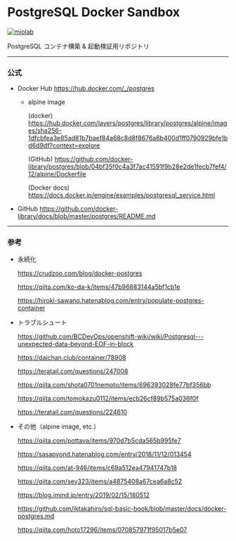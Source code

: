 # PostgreSQL Docker Sandbox

[![miolab](https://circleci.com/gh/miolab/psql_docker_sandbox.svg?style=svg)](https://github.com/miolab/psql_docker_sandbox)

PostgreSQL コンテナ構築 & 起動検証用リポジトリ

---

### 公式

- Docker Hub https://hub.docker.com/_/postgres

  - alpine image

    (docker) https://hub.docker.com/layers/postgres/library/postgres/alpine/images/sha256-1dfcbfea3e85ad81b7baef84a68c8d8f8676a6b400d1ff0790929bfe1bd6d9df?context=explore

    (GitHub) https://github.com/docker-library/postgres/blob/04bf35f0c4a3f7ac41591f9b28e2de1fecb7fef4/12/alpine/Dockerfile

    (Docker docs) https://docs.docker.jp/engine/examples/postgresql_service.html

- GitHub https://github.com/docker-library/docs/blob/master/postgres/README.md

---

### 参考

- 永続化

  https://crudzoo.com/blog/docker-postgres

  https://qiita.com/ko-da-k/items/47b96883144a5bf1cb1e

  https://hiroki-sawano.hatenablog.com/entry/populate-postgres-container

- トラブルシュート

  https://github.com/BCDevOps/openshift-wiki/wiki/Postgresql---unexpected-data-beyond-EOF-in-block

  https://daichan.club/container/78908

  https://teratail.com/questions/247008

  https://qiita.com/shota0701nemoto/items/696393028fe77bf356bb

  https://qiita.com/tomokazu0112/items/ecb26cf89b575a036f0f

  https://teratail.com/questions/224610

- その他（alpine image, etc.）

  https://qiita.com/pottava/items/970d7b5cda565b995fe7

  https://sasapyond.hatenablog.com/entry/2018/11/12/013454

  https://qiita.com/at-946/items/c69a512ea47941747b18

  https://qiita.com/sey323/items/a4875408a67cea6a8c52

  https://blog.imind.jp/entry/2019/02/15/180512

  https://github.com/iktakahiro/sql-basic-book/blob/master/docs/docker-postgres.md

  https://qiita.com/hoto17296/items/070857971f95017b5e07
